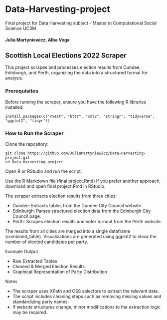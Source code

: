# Data-Harvesting-project
Final project for Data Harvesting subject - Master in Computational Social Science UC3M

#### Julia Martyniewicz, Alba Vega

## Scottish Local Elections 2022 Scraper

This project scrapes and processes election results from Dundee, Edinburgh, and Perth, organizing the data into a structured format for analysis.

### Prerequisites

Before running the scraper, ensure you have the following R libraries installed:

    install.packages(c("rvest", "httr", "xml2", "stringr", "tidyverse", "ggplot2", "tidyr"))

### How to Run the Scraper

Clone the repository:

    git clone https://github.com/JuliaMartyniewicz/Data-Harvesting-project.git
    cd Data-Harvesting-project

Open R or RStudio and run the script.

Use the R Markdown file (final project.Rmd)
If you prefer another approach, download and open final project.Rmd in RStudio.

The scraper extracts election results from three cities:
* Dundee: Extracts tables from the Dundee City Council website.
* Edinburgh: Parses structured election data from the Edinburgh City Council page.
* Perth: Scrapes election results and voter turnout from the Perth website.

The results from all cities are merged into a single dataframe (combined_table).
Visualizations are generated using ggplot2 to show the number of elected candidates per party.

Example Output

* Raw Extracted Tables
* Cleaned & Merged Election Results
* Graphical Representation of Party Distribution

Notes

* The scraper uses XPath and CSS selectors to extract the relevant data.
* The script includes cleaning steps such as removing missing values and standardizing party names.
* If website structures change, minor modifications to the extraction logic may be required.
